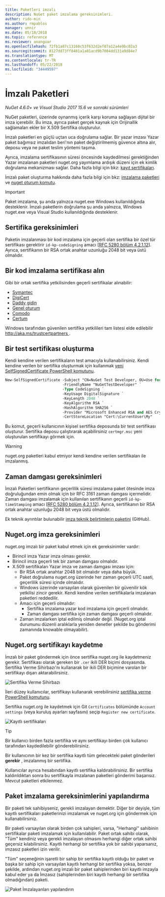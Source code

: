 ```yaml
---
title: Paketleri imzalı
description: NuGet paket imzalama gereksinimleri.
author: rido-min
ms.author: rmpablos
manager: unnir
ms.date: 05/18/2018
ms.topic: reference
ms.reviewer: ananguar
ms.openlocfilehash: 72fb1a87c13160c53f632d2ef87a12a4e9bc02a3
ms.sourcegitcommit: 8127dd73ff8481a1a01acd9b7004dd131a9d84e7
ms.translationtype: MT
ms.contentlocale: tr-TR
ms.lasthandoff: 05/22/2018
ms.locfileid: "34449597"
---
```

# <a name="signed-packages"></a>İmzalı Paketleri

*NuGet 4.6.0+ ve Visual Studio 2017 15.6 ve sonraki sürümleri*

NuGet paketleri, üzerinde oynanmış içerik karşı koruma sağlayan dijital bir imza içerebilir. Bu imza, ayrıca paket gerçek kaynak için Orijinallik sağlamaları ekler bir X.509 Sertifika oluşturulur.

İmzalı paketleri en güçlü uçtan uca doğrulama sağlar. Bir yazar imzası Yazar paket bağımsız imzalıdan beri'nın paket değiştirilmemiş güvence altına alır, deposu veya ne paket teslim yöntemi taşıma.

Ayrıca, imzalama sertifikasının süresi öncesinde kaydedilmesi gerektiğinden Yazar imzalanan paketleri nuget.org yayımlama ardışık düzeni için ek kimlik doğrulama mekanizması sağlar. Daha fazla bilgi için bkz: [kayıt sertifikaları](#register-certificate-on-nugetorg).

İmzalı paket oluşturma hakkında daha fazla bilgi için bkz: [imzalama paketleri](../create-packages/Sign-a-package.md) ve [nuget oturum komutu](../tools/cli-ref-sign.md).

> [!Important]
> Paket imzalama, şu anda yalnızca nuget.exe Windows kullanıldığında desteklenir. İmzalı paketlerin doğrulama şu anda yalnızca, Windows nuget.exe veya Visual Studio kullanıldığında desteklenir.

## <a name="certificate-requirements"></a>Sertifika gereksinimleri

Paketin imzalanması bir kod imzalama için geçerli olan sertifika bir özel tür sertifikası gerektirir `id-kp-codeSigning` amacı [[RFC 5280 bölüm 4.2.1.12](https://tools.ietf.org/html/rfc5280#section-4.2.1.12)]. Ayrıca, sertifikanın bir RSA ortak anahtar uzunluğu 2048 bit veya üstü olmalıdır.

## <a name="get-a-code-signing-certificate"></a>Bir kod imzalama sertifikası alın

Gibi bir ortak sertifika yetkilisinden geçerli sertifikalar alınabilir:

- [Symantec](https://trustcenter.websecurity.symantec.com/process/trust/productOptions?productType=SoftwareValidationClass3)
- [DigiCert](https://www.digicert.com/code-signing/)
- [Daddy gidin](https://www.godaddy.com/web-security/code-signing-certificate)
- [Genel oturum](https://www.globalsign.com/en/code-signing-certificate/)
- [Comodo](https://www.comodo.com/e-commerce/code-signing/code-signing-certificate.php)
- [Certum](https://www.certum.eu/certum/cert,offer_en_open_source_cs.xml) 

Windows tarafından güvenilen sertifika yetkilileri tam listesi elde edilebilir [ http://aka.ms/trustcertpartners ](http://aka.ms/trustcertpartners).

## <a name="create-a-test-certificate"></a>Bir test sertifikası oluşturma

Kendi kendine verilen sertifikaların test amacıyla kullanabilirsiniz. Kendi kendine verilen bir sertifika oluşturmak için kullanmak [yeni SelfSignedCertificate PowerShell komutunu](/powershell/module/pkiclient/new-selfsignedcertificate.md).

```ps
New-SelfSignedCertificate -Subject "CN=NuGet Test Developer, OU=Use for testing purposes ONLY" `
                          -FriendlyName "NuGetTestDeveloper" `
                          -Type CodeSigning `
                          -KeyUsage DigitalSignature `
                          -KeyLength 2048 `
                          -KeyAlgorithm RSA `
                          -HashAlgorithm SHA256 `
                          -Provider "Microsoft Enhanced RSA and AES Cryptographic Provider" `
                          -CertStoreLocation "Cert:\CurrentUser\My" 
```

Bu komut, geçerli kullanıcının kişisel sertifika deposunda bir test sertifikası oluşturur. Sertifika deposu çalıştırarak açabilirsiniz `certmgr.msc` yeni oluşturulan sertifikayı görmek için.

> [!Warning]
> nuget.org paketleri kabul etmiyor kendi kendine verilen sertifikaları ile imzalanmış.

## <a name="timestamp-requirements"></a>Zaman damgası gereksinimleri

İmzalı Paketleri sertifikanın geçerlilik süresi imzalama paket ötesinde imza doğruluğundan emin olmak için bir RFC 3161 zaman damgası içermelidir. Zaman damgası imzalamak için kullanılan sertifikanın geçerli `id-kp-timeStamping` amacı [[RFC 5280 bölüm 4.2.1.12](https://tools.ietf.org/html/rfc5280#section-4.2.1.12)]. Ayrıca, sertifikanın bir RSA ortak anahtar uzunluğu 2048 bit veya üstü olmalıdır.

Ek teknik ayrıntılar bulunabilir [imza teknik belirtimlerin paketini](https://github.com/NuGet/Home/wiki/Package-Signatures-Technical-Details) (GitHub).

## <a name="signature-requirements-on-nugetorg"></a>Nuget.org imza gereksinimleri

nuget.org imzalı bir paket kabul etmek için ek gereksinimler vardır:

- Birincil imza Yazar imza olması gerekir.
- Birincil imza geçerli tek bir zaman damgası olmalıdır.
- X.509 sertifikaları Yazar imza ve zaman damgası imzası için:
  - Bir RSA ortak anahtar 2048 bit olmalıdır veya daha büyük.
  - Paket doğrulama nuget.org üzerinde her zaman geçerli UTC saati, geçerlilik süresi içinde olmalıdır.
  - Windows üzerinde varsayılan olarak güvenilen bir güvenilir kök yetkilisi zincir gerekir. Kendi kendine verilen sertifikalarla imzalanan paketleri reddedilir.
  - Amacı için geçerli olmalıdır: 
    - Sertifika imzalama yazar kod imzalama için geçerli olmalıdır.
    - Zaman damgası sertifika için zaman damgası geçerli olmalıdır.
  - Zaman imzalarken iptal edilmiş olmalıdır değil. (Nuget.org iptal durumunu düzenli aralıklarla yeniden denetler şekilde bu gönderimi zamanında knowable olmayabilir).

## <a name="register-certificate-on-nugetorg"></a>Nuget.org sertifikayı kaydetme

İmzalı bir paket göndermek için önce sertifika nuget.org ile kaydetmeniz gerekir. Sertifikası olarak gereken bir `.cer` ikili DER biçimi dosyasında. Sertifika Verme Sihirbazı'nı kullanarak bir ikili DER biçimine varolan bir sertifikayı dışarı aktarabilirsiniz.

![Sertifika Verme Sihirbazı](media/CertificateExportWizard.png)

İleri düzey kullanıcılar, sertifikayı kullanarak verebilirsiniz [sertifika verme PowerShell komutunu](/powershell/module/pkiclient/export-certificate.md).

Sertifika nuget.org ile kaydetmek için Git `Certificates` bölümünde `Account settings` (veya kuruluş ayarları sayfasını) seçip `Register new certificate`.

![Kayıtlı sertifikaları](media/registered-certs.png)

> [!Tip]
> Bir kullanıcı birden fazla sertifika ve aynı sertifikayı birden çok kullanıcı tarafından kaydedilebilir gönderebilirsiniz.

Bir kullanıcının bir kez bir sertifika kayıtlı tüm gelecekteki paket gönderileri **gerekir** , imzalanmış bir sertifika.

Kullanıcılar ayrıca hesabından kayıtlı sertifika kaldırabilirsiniz. Bir sertifika kaldırıldıktan sonra bu sertifikayla imzalanan paketleri gönderimi başarısız. Mevcut paketleri etkilenmez.

## <a name="configure-package-signing-requirements"></a>Paket imzalama gereksinimlerini yapılandırma

Bir paketi tek sahibiyseniz, gerekli imzalayan demektir. Diğer bir deyişle, tüm kayıtlı sertifikaları paketlerinizi imzalamak ve nuget.org için göndermek için kullanabilirsiniz.

Bir paketi varsayılan olarak birden çok sahipleri, varsa, "Herhangi" sahibinin sertifikalar paketi imzalamak için kullanılabilir. Paket ortak sahibi olarak, "Tüm" kendiniz veya gerekli imzalayan olmasını herhangi diğer ortak sahibi geçersiz kılabilirsiniz. Kayıtlı herhangi bir sertifika yok bir sahibi yaparsanız, imzasız paketleri izin verilir. 

"Tüm" seçeneğinin işaretli bir sahip bir sertifika kayıtlı olduğu bir paket ve başka bir sahip için varsayılan kayıtlı herhangi bir sertifika yoksa, benzer şekilde, ardından nuget.org imzalı bir paket sahiplerinden biri kayıtlı imzayla kabul eder ya da İmzasız (sahiplerinden biri kayıtlı herhangi bir sertifika olmadığından) paketi.

![Paket İmzalayanları yapılandırın](media/configure-package-signers.png)
